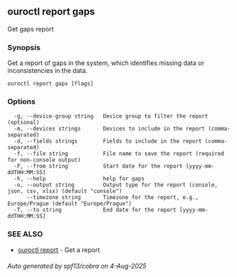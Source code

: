 ## ouroctl report gaps

Get gaps report

### Synopsis

Get a report of gaps in the system, which identifies missing data or inconsistencies in the data.

```
ouroctl report gaps [flags]
```

### Options

```
  -g, --device-group string   Device group to filter the report (optional)
  -m, --devices strings       Devices to include in the report (comma-separated)
  -d, --fields strings        Fields to include in the report (comma-separated)
  -f, --file string           File name to save the report (required for non-console output)
  -F, --from string           Start date for the report [yyyy-mm-ddTHH:MM:SS]
  -h, --help                  help for gaps
  -o, --output string         Output type for the report (console, json, csv, xlsx) (default "console")
      --timezone string       Timezone for the report, e.g., Europe/Prague (default "Europe/Prague")
  -T, --to string             End date for the report [yyyy-mm-ddTHH:MM:SS]
```

### SEE ALSO

* [ouroctl report](ouroctl_report.md)	 - Get a report

###### Auto generated by spf13/cobra on 4-Aug-2025
